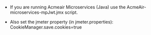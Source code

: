 - If you are running Acmeair Microservices (Java) use the AcmeAir-microservices-mpJwt.jmx script.

- Also set the jmeter property (in jmeter.properties): CookieManager.save.cookies=true
